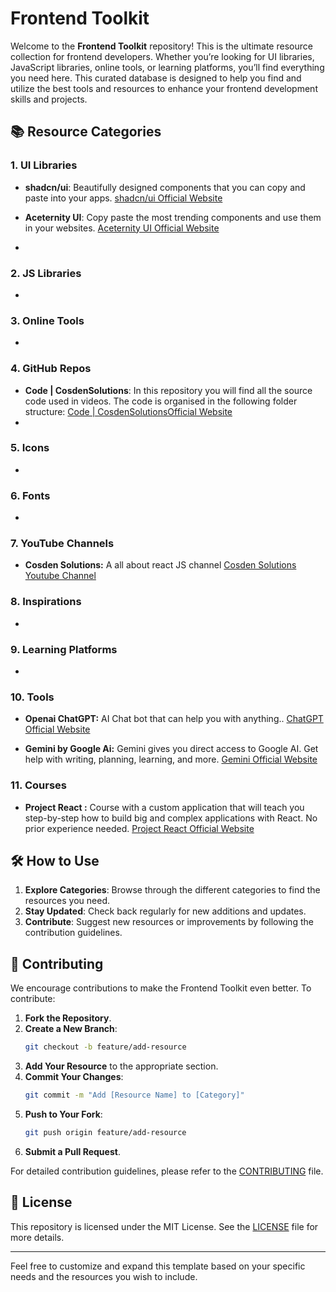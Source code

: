 # Frontend Toolkit

Welcome to the **Frontend Toolkit** repository! This is the ultimate resource collection for frontend developers. Whether you’re looking for UI libraries, JavaScript libraries, online tools, or learning platforms, you’ll find everything you need here. This curated database is designed to help you find and utilize the best tools and resources to enhance your frontend development skills and projects.

## 📚 Resource Categories

### 1. UI Libraries

- **shadcn/ui**: Beautifully designed components that you can copy and paste into your apps. [shadcn/ui Official Website](https://ui.shadcn.com/)

- **Aceternity UI**: Copy paste the most trending components and use them in your websites. [Aceternity UI Official Website](https://ui.aceternity.com)

- 

### 2. JS Libraries
- 

### 3. Online Tools
- 

### 4. GitHub Repos

- **Code | CosdenSolutions**: In this repository you will find all the source code used in videos. The code is organised in the following folder structure: [Code | CosdenSolutionsOfficial Website](https://github.com/cosdensolutions/code)
- 

### 5. Icons
- 
### 6. Fonts
- 

### 7. YouTube Channels

- **Cosden Solutions:** A all about react JS channel [Cosden Solutions Youtube Channel](https://www.youtube.com/@cosdensolutions)



### 8. Inspirations
-  

### 9. Learning Platforms
-  

### 10. Tools
- **Openai ChatGPT:** AI Chat bot that can help you with anything.. [ChatGPT Official Website](https://chatgpt.com/)

- **Gemini by Google Ai:** Gemini gives you direct access to Google AI. Get help with writing, planning, learning, and more. [Gemini Official Website](https://gemini.google.com/)



### 11. Courses 

- **Project React :** Course with a custom application that will teach you step-by-step how to build big and complex applications with React. No prior experience needed. [Project React Official Website](https://cosden.solutions/project-react)



## 🛠️ How to Use

1. **Explore Categories**: Browse through the different categories to find the resources you need.
2. **Stay Updated**: Check back regularly for new additions and updates.
3. **Contribute**: Suggest new resources or improvements by following the contribution guidelines.

## 🤝 Contributing

We encourage contributions to make the Frontend Toolkit even better. To contribute:

1. **Fork the Repository**.
2. **Create a New Branch**:
   ```bash
   git checkout -b feature/add-resource
   ```
3. **Add Your Resource** to the appropriate section.
4. **Commit Your Changes**:
   ```bash
   git commit -m "Add [Resource Name] to [Category]"
   ```
5. **Push to Your Fork**:
   ```bash
   git push origin feature/add-resource
   ```
6. **Submit a Pull Request**.

For detailed contribution guidelines, please refer to the  [CONTRIBUTING](./CONTRIBUTING) file.

## 📜 License

This repository is licensed under the MIT License. See the [LICENSE](./LICENSE) file for more details.

---

Feel free to customize and expand this template based on your specific needs and the resources you wish to include.